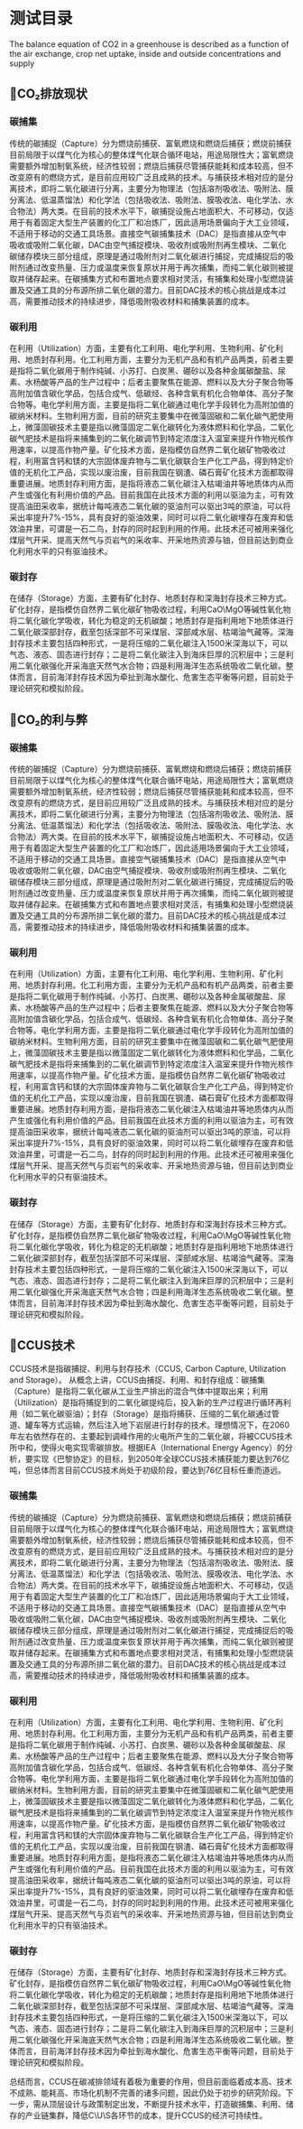 # 测试目录
The balance equation of CO2 in a greenhouse is described as a
function of the air exchange, crop net uptake, inside and
outside concentrations and supply

## 📗CO₂排放现状
### 碳捕集
传统的碳捕捉（Capture）分为燃烧前捕获、富氧燃烧和燃烧后捕获；燃烧前捕获目前局限于以煤气化为核心的整体煤气化联合循环电站，用途局限性大；富氧燃烧需要额外增加制氧系统，经济性较弱；燃烧后捕获尽管捕获能耗和成本较高，但不改变原有的燃烧方式，是目前应用较广泛且成熟的技术。与捕获技术相对应的是分离技术，即将二氧化碳进行分离，主要分为物理法（包括溶剂吸收法、吸附法、膜分离法、低温蒸馏法）和化学法（包括吸收法、吸附法、膜吸收法、电化学法、水合物法）两大类。在目前的技术水平下，碳捕捉设施占地面积大、不可移动，仅适用于有着固定大型生产装置的化工厂和冶炼厂，因此适用场景偏向于大工业领域，不适用于移动的交通工具场景。直接空气碳捕集技术（DAC）是指直接从空气中吸收或吸附二氧化碳，DAC由空气捕捉模块、吸收剂或吸附剂再生模块、二氧化碳储存模块三部分组成，原理是通过吸附剂对二氧化碳进行捕捉，完成捕捉后的吸附剂通过改变热量、压力或温度来恢复原状并用于再次捕集，而纯二氧化碳则被提取并储存起来。在碳捕集方式和布置地点要求相对灵活，有捕集和处理小型燃烧装置及交通工具的分布源所排二氧化碳的潜力。目前DAC技术的核心挑战是成本过高，需要推动技术的持续进步，降低吸附吸收材料和捕集装置的成本。
### 碳利用
在利用（Utilization）方面，主要有化工利用、电化学利用、生物利用、矿化利用、地质封存利用。化工利用方面，主要分为无机产品和有机产品两类，前者主要是指将二氧化碳用于制作纯碱、小苏打、白炭黑、硼砂以及各种金属碳酸盐、尿素、水杨酸等产品的生产过程中；后者主要聚焦在能源、燃料以及大分子聚合物等高附加值含碳化学品，包括合成气、低碳烃、各种含氧有机化合物单体、高分子聚合物等。电化学利用方面，主要是指将二氧化碳通过电化学手段转化为高附加值的碳纳米材料。生物利用方面，目前的研究主要集中在微藻固碳和二氧化碳气肥使用上，微藻固碳技术主要是指以微藻固定二氧化碳转化为液体燃料和化学品，二氧化碳气肥技术是指将来捕集到的二氧化碳调节到特定浓度注入温室来提升作物光核作用速率，以提高作物产量。矿化技术方面，是指模仿自然界二氧化碳矿物吸收过程，利用富含钙和镁的大宗固体废弃物与二氧化碳联合生产化工产品，得到特定价值的无机化工产品，实现以废治废，目前我国在钢渣、磷石膏矿化技术方面都取得重要进展。地质封存利用方面，是指将液态二氧化碳注入枯竭油井等地质体内从而产生或强化有利用价值的产品。目前我国在此技术方面的利用以驱油为主，可有效提高油田采收率，据统计每吨液态二氧化碳的驱油剂可以驱出3吨的原油，可以将采出率提升7%-15%，具有良好的驱油效果，同时可以将二氧化碳埋存在废弃和低效油井里，可谓是一石二鸟，封存的同时起到利用的作用。此技术还可被用来强化煤层气开采、提高天然气与页岩气的采收率、开采地热资源与铀，但目前达到商业化利用水平的只有驱油技术。
### 碳封存
在储存（Storage）方面，主要有矿化封存、地质封存和深海封存技术三种方式。矿化封存，是指模仿自然界二氧化碳矿物吸收过程，利用CaO\MgO等碱性氧化物将二氧化碳化学吸收，转化为稳定的无机碳酸；地质封存是指利用地下地质体进行二氧化碳深部封存，截至包括深部不可采煤层、深部咸水层、枯竭油气藏等。深海封存技术主要包括四种形式，一是将压缩的二氧化碳注入1500米深海以下，可以气态、液态、固态进行封存；二是将二氧化碳注入到海床巨厚的沉积层中；三是利用二氧化碳强化开采海底天然气水合物；四是利用海洋生态系统吸收二氧化碳。整体而言，目前海洋封存技术因为牵扯到海水酸化、危害生态平衡等问题，目前处于理论研究和模拟阶段。


## 📒CO₂的利与弊

### 碳捕集
传统的碳捕捉（Capture）分为燃烧前捕获、富氧燃烧和燃烧后捕获；燃烧前捕获目前局限于以煤气化为核心的整体煤气化联合循环电站，用途局限性大；富氧燃烧需要额外增加制氧系统，经济性较弱；燃烧后捕获尽管捕获能耗和成本较高，但不改变原有的燃烧方式，是目前应用较广泛且成熟的技术。与捕获技术相对应的是分离技术，即将二氧化碳进行分离，主要分为物理法（包括溶剂吸收法、吸附法、膜分离法、低温蒸馏法）和化学法（包括吸收法、吸附法、膜吸收法、电化学法、水合物法）两大类。在目前的技术水平下，碳捕捉设施占地面积大、不可移动，仅适用于有着固定大型生产装置的化工厂和冶炼厂，因此适用场景偏向于大工业领域，不适用于移动的交通工具场景。直接空气碳捕集技术（DAC）是指直接从空气中吸收或吸附二氧化碳，DAC由空气捕捉模块、吸收剂或吸附剂再生模块、二氧化碳储存模块三部分组成，原理是通过吸附剂对二氧化碳进行捕捉，完成捕捉后的吸附剂通过改变热量、压力或温度来恢复原状并用于再次捕集，而纯二氧化碳则被提取并储存起来。在碳捕集方式和布置地点要求相对灵活，有捕集和处理小型燃烧装置及交通工具的分布源所排二氧化碳的潜力。目前DAC技术的核心挑战是成本过高，需要推动技术的持续进步，降低吸附吸收材料和捕集装置的成本。
### 碳利用
在利用（Utilization）方面，主要有化工利用、电化学利用、生物利用、矿化利用、地质封存利用。化工利用方面，主要分为无机产品和有机产品两类，前者主要是指将二氧化碳用于制作纯碱、小苏打、白炭黑、硼砂以及各种金属碳酸盐、尿素、水杨酸等产品的生产过程中；后者主要聚焦在能源、燃料以及大分子聚合物等高附加值含碳化学品，包括合成气、低碳烃、各种含氧有机化合物单体、高分子聚合物等。电化学利用方面，主要是指将二氧化碳通过电化学手段转化为高附加值的碳纳米材料。生物利用方面，目前的研究主要集中在微藻固碳和二氧化碳气肥使用上，微藻固碳技术主要是指以微藻固定二氧化碳转化为液体燃料和化学品，二氧化碳气肥技术是指将来捕集到的二氧化碳调节到特定浓度注入温室来提升作物光核作用速率，以提高作物产量。矿化技术方面，是指模仿自然界二氧化碳矿物吸收过程，利用富含钙和镁的大宗固体废弃物与二氧化碳联合生产化工产品，得到特定价值的无机化工产品，实现以废治废，目前我国在钢渣、磷石膏矿化技术方面都取得重要进展。地质封存利用方面，是指将液态二氧化碳注入枯竭油井等地质体内从而产生或强化有利用价值的产品。目前我国在此技术方面的利用以驱油为主，可有效提高油田采收率，据统计每吨液态二氧化碳的驱油剂可以驱出3吨的原油，可以将采出率提升7%-15%，具有良好的驱油效果，同时可以将二氧化碳埋存在废弃和低效油井里，可谓是一石二鸟，封存的同时起到利用的作用。此技术还可被用来强化煤层气开采、提高天然气与页岩气的采收率、开采地热资源与铀，但目前达到商业化利用水平的只有驱油技术。
### 碳封存
在储存（Storage）方面，主要有矿化封存、地质封存和深海封存技术三种方式。矿化封存，是指模仿自然界二氧化碳矿物吸收过程，利用CaO\MgO等碱性氧化物将二氧化碳化学吸收，转化为稳定的无机碳酸；地质封存是指利用地下地质体进行二氧化碳深部封存，截至包括深部不可采煤层、深部咸水层、枯竭油气藏等。深海封存技术主要包括四种形式，一是将压缩的二氧化碳注入1500米深海以下，可以气态、液态、固态进行封存；二是将二氧化碳注入到海床巨厚的沉积层中；三是利用二氧化碳强化开采海底天然气水合物；四是利用海洋生态系统吸收二氧化碳。整体而言，目前海洋封存技术因为牵扯到海水酸化、危害生态平衡等问题，目前处于理论研究和模拟阶段。


## 📘CCUS技术
CCUS技术是指碳捕捉、利用与封存技术（CCUS, Carbon Capture, Utilization and Storage）。 从概念上讲，CCUS由捕捉、利用、和封存组成：碳捕集（Capture）是指将二氧化碳从工业生产排出的混合气体中提取出来；利用（Utilization）是指将捕捉到的二氧化碳提纯后，投入新的生产过程进行循环再利用（如二氧化碳驱油）；封存（Storage）是指将捕获、压缩的二氧化碳通过管道、罐车等方式运输，然后注入地下岩层进行封存的技术。理想情况下，在2060年左右依然存在的、主要起到调峰作用的火电所产生的二氧化碳，将被CCUS技术所中和，使得火电实现零碳排放。根据IEA（International Energy Agency）的分析，要实现《巴黎协定》的目标，到2050年全球CCUS技术捕获能力要达到76亿吨，但总体而言目前CCUS技术尚处于初级阶段，要达到76亿目标任重而道远。
### 碳捕集
传统的碳捕捉（Capture）分为燃烧前捕获、富氧燃烧和燃烧后捕获；燃烧前捕获目前局限于以煤气化为核心的整体煤气化联合循环电站，用途局限性大；富氧燃烧需要额外增加制氧系统，经济性较弱；燃烧后捕获尽管捕获能耗和成本较高，但不改变原有的燃烧方式，是目前应用较广泛且成熟的技术。与捕获技术相对应的是分离技术，即将二氧化碳进行分离，主要分为物理法（包括溶剂吸收法、吸附法、膜分离法、低温蒸馏法）和化学法（包括吸收法、吸附法、膜吸收法、电化学法、水合物法）两大类。在目前的技术水平下，碳捕捉设施占地面积大、不可移动，仅适用于有着固定大型生产装置的化工厂和冶炼厂，因此适用场景偏向于大工业领域，不适用于移动的交通工具场景。直接空气碳捕集技术（DAC）是指直接从空气中吸收或吸附二氧化碳，DAC由空气捕捉模块、吸收剂或吸附剂再生模块、二氧化碳储存模块三部分组成，原理是通过吸附剂对二氧化碳进行捕捉，完成捕捉后的吸附剂通过改变热量、压力或温度来恢复原状并用于再次捕集，而纯二氧化碳则被提取并储存起来。在碳捕集方式和布置地点要求相对灵活，有捕集和处理小型燃烧装置及交通工具的分布源所排二氧化碳的潜力。目前DAC技术的核心挑战是成本过高，需要推动技术的持续进步，降低吸附吸收材料和捕集装置的成本。
### 碳利用
在利用（Utilization）方面，主要有化工利用、电化学利用、生物利用、矿化利用、地质封存利用。化工利用方面，主要分为无机产品和有机产品两类，前者主要是指将二氧化碳用于制作纯碱、小苏打、白炭黑、硼砂以及各种金属碳酸盐、尿素、水杨酸等产品的生产过程中；后者主要聚焦在能源、燃料以及大分子聚合物等高附加值含碳化学品，包括合成气、低碳烃、各种含氧有机化合物单体、高分子聚合物等。电化学利用方面，主要是指将二氧化碳通过电化学手段转化为高附加值的碳纳米材料。生物利用方面，目前的研究主要集中在微藻固碳和二氧化碳气肥使用上，微藻固碳技术主要是指以微藻固定二氧化碳转化为液体燃料和化学品，二氧化碳气肥技术是指将来捕集到的二氧化碳调节到特定浓度注入温室来提升作物光核作用速率，以提高作物产量。矿化技术方面，是指模仿自然界二氧化碳矿物吸收过程，利用富含钙和镁的大宗固体废弃物与二氧化碳联合生产化工产品，得到特定价值的无机化工产品，实现以废治废，目前我国在钢渣、磷石膏矿化技术方面都取得重要进展。地质封存利用方面，是指将液态二氧化碳注入枯竭油井等地质体内从而产生或强化有利用价值的产品。目前我国在此技术方面的利用以驱油为主，可有效提高油田采收率，据统计每吨液态二氧化碳的驱油剂可以驱出3吨的原油，可以将采出率提升7%-15%，具有良好的驱油效果，同时可以将二氧化碳埋存在废弃和低效油井里，可谓是一石二鸟，封存的同时起到利用的作用。此技术还可被用来强化煤层气开采、提高天然气与页岩气的采收率、开采地热资源与铀，但目前达到商业化利用水平的只有驱油技术。
### 碳封存
在储存（Storage）方面，主要有矿化封存、地质封存和深海封存技术三种方式。矿化封存，是指模仿自然界二氧化碳矿物吸收过程，利用CaO\MgO等碱性氧化物将二氧化碳化学吸收，转化为稳定的无机碳酸；地质封存是指利用地下地质体进行二氧化碳深部封存，截至包括深部不可采煤层、深部咸水层、枯竭油气藏等。深海封存技术主要包括四种形式，一是将压缩的二氧化碳注入1500米深海以下，可以气态、液态、固态进行封存；二是将二氧化碳注入到海床巨厚的沉积层中；三是利用二氧化碳强化开采海底天然气水合物；四是利用海洋生态系统吸收二氧化碳。整体而言，目前海洋封存技术因为牵扯到海水酸化、危害生态平衡等问题，目前处于理论研究和模拟阶段。

总结而言，CCUS在碳减排领域有着极为重要的作用，但目前面临着成本高、技术不成熟、能耗高、市场化机制不完善的诸多问题，因此仍处于初步的研究阶段。下一步，需从顶层设计与政策制定出发，不断提升技术水平，打造碳捕集、利用、储存的产业链集群，降低C\U\S各环节的成本，提升CCUS的经济可持续性。